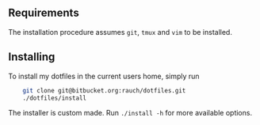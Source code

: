 ## Requirements

The installation procedure assumes `git`, `tmux` and `vim` to be installed.

## Installing

To install my dotfiles in the current users home, simply run

```bash
    git clone git@bitbucket.org:rauch/dotfiles.git
    ./dotfiles/install
```

The installer is custom made. Run `./install -h` for more available options.
